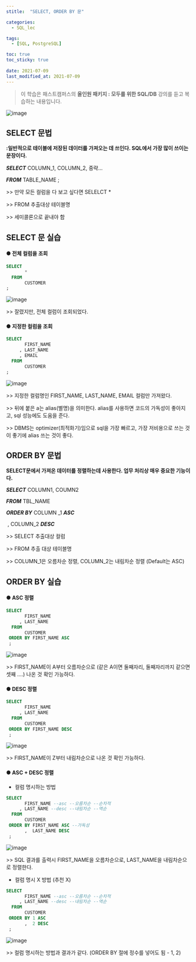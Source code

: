 ```yaml
---
stitle:  "SELECT, ORDER BY 문"

categories:
  - SQL_lec

tags:
  - [SQL, PostgreSQL]

toc: true
toc_sticky: true
 
date: 2021-07-09
last_modified_at: 2021-07-09
---
```

> 이 학습은 패스트캠퍼스의 **올인원 패키지 : 모두를 위한 SQL/DB** 강의를 듣고 복습하는 내용입니다.

![image](https://user-images.githubusercontent.com/80219821/125047572-15502b80-e0da-11eb-8340-830d14f9c574.png)


## SELECT 문법

**:일반적으로 테이블에 저장된 데이터를 가져오는 데 쓰인다. SQL에서 가장 많이 쓰이는 문장이다.**



***SELECT*** COLUMN_1, COLUMN_2, 중략...

***FROM*** TABLE_NAME ;



\>> 만약 모든 컬럼을 다 보고 싶다면 SELELCT *

\>> FROM 추출대상 테이블명

\>> 세미콜론으로 끝내야 함



## SELECT 문 실습 

#### ● 전체 컬럼을 조회

```SQL
SELECT 
       *
  FROM 
       CUSTOMER
;
```

![image](https://user-images.githubusercontent.com/80219821/125047901-619b6b80-e0da-11eb-936e-ac36c90fa202.png)

\>> 잘렸지만, 전체 컬럼이 조회되었다.



#### ● 지정한 컬럼을 조회

```SQL
SELECT 
       FIRST_NAME 
     , LAST_NAME
     , EMAIL
  FROM 
       CUSTOMER 
;
```

![image](https://user-images.githubusercontent.com/80219821/125047921-66601f80-e0da-11eb-81b4-e539d0f416d4.png)

\>> 지정한 컬럼명인 FIRST_NAME, LAST_NAME, EMAIL 컬럼만 가져왔다.

\>> 뒤에 붙은 a는 alias(별명)을 의미한다. alias를 사용하면 코드의 가독성이 좋아지고, sql 성능에도 도움을 준다.

\>> DBMS는 optimizer(최적화기)임으로 sql을 가장 빠르고, 가장 저비용으로 쓰는 것이 좋기에 alias 쓰는 것이 좋다.



## ORDER BY 문법

**SELECT문에서 가져온 데이터를 정렬하는데 사용한다. 업무 처리상 매우 중요한 기능이다.**

***SELECT*** COLUMN1, COUMN2

***FROM*** TBL_NAME

***ORDER BY*** COLUMN _1 ***ASC***

​                  , COLUMN_2 ***DESC***

\>> SELECT 추출대상 컬럼

\>> FROM 추출 대상 테이블명

\>> COLUMN_1은 오름차순 정렬, COLUMN_2는 내림차순 정렬 (Default는 ASC)



## ORDER BY 실습 

#### ● ASC 정렬
```SQL
SELECT 
       FIRST_NAME
     , LAST_NAME
  FROM 
       CUSTOMER
 ORDER BY FIRST_NAME ASC
 ;
```

![image](https://user-images.githubusercontent.com/80219821/125047939-69f3a680-e0da-11eb-81f4-868c65060925.png)



\>> FIRST_NAME이 A부터 오름차순으로 (같은 A이면 둘째자리, 둘째자리까지 같으면 셋째 ....) 나온 것 확인 가능하다.



#### ● DESC 정렬

```SQL
SELECT 
       FIRST_NAME
     , LAST_NAME
  FROM 
       CUSTOMER
 ORDER BY FIRST_NAME DESC
 ;
```

![image](https://user-images.githubusercontent.com/80219821/125047953-6cee9700-e0da-11eb-9436-db0770b771b2.png)



\>> FIRST_NAME이 Z부터 내림차순으로 나온 것 확인 가능하다.



#### ● ASC + DESC 정렬
  - 컬럼 명시하는 방법

```sql
SELECT 
       FIRST_NAME --asc --오름차순 --순차적
     , LAST_NAME --desc --내림차순 --역순
  FROM 
       CUSTOMER
 ORDER BY FIRST_NAME ASC --가독성
       ,  LAST_NAME DESC
 ;
```

![image](https://user-images.githubusercontent.com/80219821/125047963-6f50f100-e0da-11eb-9dd6-d5ba0ec0c0a7.png)



\>> SQL 결과를 출력시 FIRST_NAME을 오름차순으로, LAST_NAME을 내림차순으로 정렬한다.

- 컬럼 명시 X 방법 (추천 X)

```SQL
SELECT 
       FIRST_NAME --asc --오름차순 --순차적
     , LAST_NAME --desc --내림차순 --역순
  FROM 
       CUSTOMER
 ORDER BY 1 ASC
       ,  2 DESC
 ;
```

![image](https://user-images.githubusercontent.com/80219821/125047972-71b34b00-e0da-11eb-8fe4-b6e4b9582806.png)



\>> 컬럼 명시하는 방법과 결과가 같다. (ORDER BY 절에 정수를 넣어도 됨 - 1, 2)

